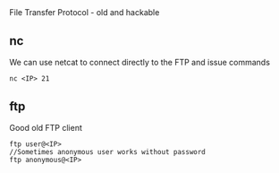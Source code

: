 ##
File Transfer Protocol - old and hackable

## nc
We can use netcat to connect directly to the FTP and issue commands
```
nc <IP> 21
```

## ftp
Good old FTP client
```
ftp user@<IP>
//Sometimes anonymous user works without password
ftp anonymous@<IP>
```
